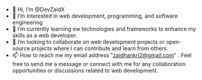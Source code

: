 - 👋 Hi, I’m @DevZaidX
- 👀 I’m interested in web development, programming, and software engineering
- 🌱 I’m currently learning ew technologies and frameworks to enhance my skills as a web developer.
- 💞️ I’m looking to collaborate on web development projects or open-source projects where I can contribute and learn from others.
- 📫 How to reach me my email address "zaidhankri2@gmail.com" . Feel free to send me a message or connect with me for any collaboration opportunities or discussions related to web development.

<!---
DevZaidX/DevZaidX is a ✨ special ✨ repository because its `README.md` (this file) appears on your GitHub profile.
You can click the Preview link to take a look at your changes.
--->
